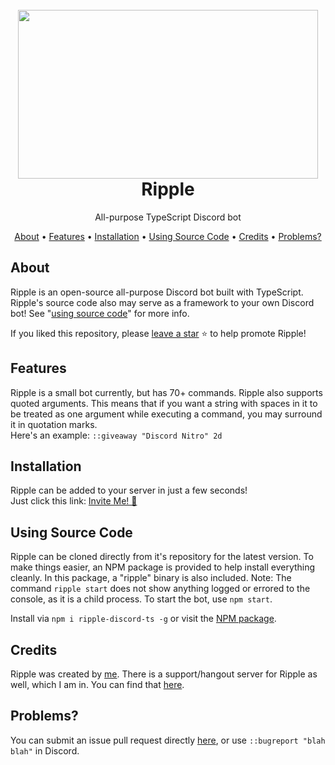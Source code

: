 <h1 align="center">
  <br>
  <a href="https://github.com/AlphaRunic/Ripple"><img src="https://images.wallpaperscraft.com/image/drop_ripple_purple_115080_1280x720.jpg" width="480" height="270"></a>
  <br>
  Ripple
  <br>
</h1>
<p align="center">All-purpose TypeScript Discord bot</p>

<p align="center">
  <a href="#about">About</a>
  •
  <a href="#features">Features</a>
  •
  <a href="#installation">Installation</a>
  •
  <a href="#using-source-code">Using Source Code</a>
  •
  <a href="#credits">Credits</a>
  •
  <a href="#problems">Problems?</a>
</p>

## About

Ripple is an open-source all-purpose Discord bot built with TypeScript. Ripple's source code also may serve as a framework to your own Discord bot! See "<a href="#using-source-code">using source code</a>" for more info.

If you liked this repository, please [leave a star](https://github.com/AlphaRunic/Ripple) ⭐ to help promote Ripple!

## Features

Ripple is a small bot currently, but has 70+ commands. Ripple also supports quoted arguments. This means that if you want a string with spaces in it to be treated as one argument while executing a command, you may surround it in quotation marks.  
Here's an example: `::giveaway "Discord Nitro" 2d`

## Installation

Ripple can be added to your server in just a few seconds!  
Just click this link: [Invite Me! 🔗](https://bit.ly/2SjjB3d)

## Using Source Code

Ripple can be cloned directly from it's repository for the latest version. To make things easier, an NPM package is provided to help install everything cleanly. In this package, a "ripple" binary is also included. Note: The command `ripple start` does not show anything logged or errored to the console, as it is a child process. To start the bot, use `npm start`.  

Install via `npm i ripple-discord-ts -g` or visit the [NPM package](https://www.npmjs.com/package/ripple-discord-ts).

## Credits

Ripple was created by [me](https://github.com/AlphaRunic). There is a support/hangout server for Ripple as well, which I am in. You can find that [here](https://discord.gg/6BaUxyVfWM).

## Problems?

You can submit an issue pull request directly [here](https://github.com/AlphaRunic/Ripple/issues), or use `::bugreport "blah blah"` in Discord.